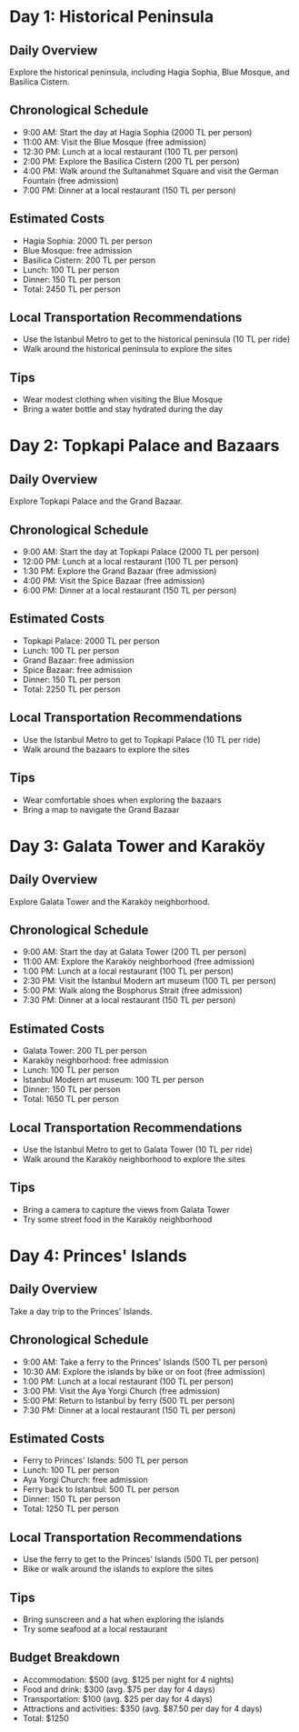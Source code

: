 # Day 1: Historical Peninsula
## Daily Overview
Explore the historical peninsula, including Hagia Sophia, Blue Mosque, and Basilica Cistern.
## Chronological Schedule
* 9:00 AM: Start the day at Hagia Sophia (2000 TL per person)
* 11:00 AM: Visit the Blue Mosque (free admission)
* 12:30 PM: Lunch at a local restaurant (100 TL per person)
* 2:00 PM: Explore the Basilica Cistern (200 TL per person)
* 4:00 PM: Walk around the Sultanahmet Square and visit the German Fountain (free admission)
* 7:00 PM: Dinner at a local restaurant (150 TL per person)
## Estimated Costs
* Hagia Sophia: 2000 TL per person
* Blue Mosque: free admission
* Basilica Cistern: 200 TL per person
* Lunch: 100 TL per person
* Dinner: 150 TL per person
* Total: 2450 TL per person
## Local Transportation Recommendations
* Use the Istanbul Metro to get to the historical peninsula (10 TL per ride)
* Walk around the historical peninsula to explore the sites
## Tips
* Wear modest clothing when visiting the Blue Mosque
* Bring a water bottle and stay hydrated during the day

# Day 2: Topkapi Palace and Bazaars
## Daily Overview
Explore Topkapi Palace and the Grand Bazaar.
## Chronological Schedule
* 9:00 AM: Start the day at Topkapi Palace (2000 TL per person)
* 12:00 PM: Lunch at a local restaurant (100 TL per person)
* 1:30 PM: Explore the Grand Bazaar (free admission)
* 4:00 PM: Visit the Spice Bazaar (free admission)
* 6:00 PM: Dinner at a local restaurant (150 TL per person)
## Estimated Costs
* Topkapi Palace: 2000 TL per person
* Lunch: 100 TL per person
* Grand Bazaar: free admission
* Spice Bazaar: free admission
* Dinner: 150 TL per person
* Total: 2250 TL per person
## Local Transportation Recommendations
* Use the Istanbul Metro to get to Topkapi Palace (10 TL per ride)
* Walk around the bazaars to explore the sites
## Tips
* Wear comfortable shoes when exploring the bazaars
* Bring a map to navigate the Grand Bazaar

# Day 3: Galata Tower and Karaköy
## Daily Overview
Explore Galata Tower and the Karaköy neighborhood.
## Chronological Schedule
* 9:00 AM: Start the day at Galata Tower (200 TL per person)
* 11:00 AM: Explore the Karaköy neighborhood (free admission)
* 1:00 PM: Lunch at a local restaurant (100 TL per person)
* 2:30 PM: Visit the Istanbul Modern art museum (100 TL per person)
* 5:00 PM: Walk along the Bosphorus Strait (free admission)
* 7:30 PM: Dinner at a local restaurant (150 TL per person)
## Estimated Costs
* Galata Tower: 200 TL per person
* Karaköy neighborhood: free admission
* Lunch: 100 TL per person
* Istanbul Modern art museum: 100 TL per person
* Dinner: 150 TL per person
* Total: 1650 TL per person
## Local Transportation Recommendations
* Use the Istanbul Metro to get to Galata Tower (10 TL per ride)
* Walk around the Karaköy neighborhood to explore the sites
## Tips
* Bring a camera to capture the views from Galata Tower
* Try some street food in the Karaköy neighborhood

# Day 4: Princes' Islands
## Daily Overview
Take a day trip to the Princes' Islands.
## Chronological Schedule
* 9:00 AM: Take a ferry to the Princes' Islands (500 TL per person)
* 10:30 AM: Explore the islands by bike or on foot (free admission)
* 1:00 PM: Lunch at a local restaurant (100 TL per person)
* 3:00 PM: Visit the Aya Yorgi Church (free admission)
* 5:00 PM: Return to Istanbul by ferry (500 TL per person)
* 7:30 PM: Dinner at a local restaurant (150 TL per person)
## Estimated Costs
* Ferry to Princes' Islands: 500 TL per person
* Lunch: 100 TL per person
* Aya Yorgi Church: free admission
* Ferry back to Istanbul: 500 TL per person
* Dinner: 150 TL per person
* Total: 1250 TL per person
## Local Transportation Recommendations
* Use the ferry to get to the Princes' Islands (500 TL per person)
* Bike or walk around the islands to explore the sites
## Tips
* Bring sunscreen and a hat when exploring the islands
* Try some seafood at a local restaurant

## Budget Breakdown
* Accommodation: $500 (avg. $125 per night for 4 nights)
* Food and drink: $300 (avg. $75 per day for 4 days)
* Transportation: $100 (avg. $25 per day for 4 days)
* Attractions and activities: $350 (avg. $87.50 per day for 4 days)
* Total: $1250